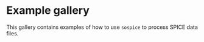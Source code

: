 # Example gallery

This gallery contains examples of how to use `sospice` to process SPICE data files.

